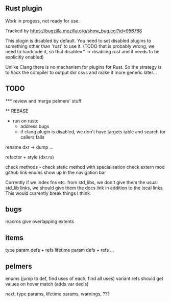 Rust plugin
-----------

Work in progess, not ready for use.

Tracked by https://bugzilla.mozilla.org/show_bug.cgi?id=956768

This plugin is disabled by default. You need to set disabled plugins to something
other than 'rust' to use it. (TODO that is probably wrong, we need to hardcode it,
so that disable='' -> disabling rust and it needs to be explicitly enabled)

Unlike Clang there is no mechanism for plugins for Rust. So the strategy is to
hack the compiler to output dxr csvs and make it more generic later...

TODO
----

*** review and merge pelmers' stuff

** REBASE

* run on rustc
  - address bugs
  - if clang plugin is disabled, we don't have targets table and search for callers fails

rename dxr -> dump ...

refactor + style (dxr.rs)

check
  methods - check static method with specialisation
  check extern mod github link
  enums show up in the navigation bar


Currently if we index fns etc. from std_libs, we don't give them the usual std_lib links,
we should give them the docs link in addition to the local links. This would
currently break things I think.

bugs
----

macros give overlapping extents

items
-----

type param defs + refs
lifetime param defs + refs
...

pelmers
-------

enums (jump to def, find uses of each, find all uses)
  variant refs should get values on hover
match (adds var decls)

next: type params, lifetime params, warnings, ???
